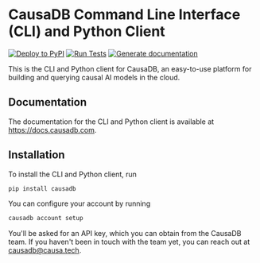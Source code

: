 # CausaDB Command Line Interface (CLI) and Python Client

[![Deploy to PyPI](https://github.com/causalabs/causadb-python/actions/workflows/deploy.yml/badge.svg)](https://github.com/causalabs/causadb-python/actions/workflows/deploy.yml)
[![Run Tests](https://github.com/causalabs/causadb-python/actions/workflows/tests.yml/badge.svg)](https://github.com/causalabs/causadb-python/actions/workflows/tests.yml)
[![Generate documentation](https://github.com/causalabs/causadb-python/actions/workflows/docs.yml/badge.svg)](https://github.com/causalabs/causadb-python/actions/workflows/docs.yml)

This is the CLI and Python client for CausaDB, an easy-to-use platform for building and querying causal AI models in the cloud.

## Documentation

The documentation for the CLI and Python client is available at <https://docs.causadb.com>.

## Installation

To install the CLI and Python client, run

```bash
pip install causadb
```

You can configure your account by running

```bash
causadb account setup
```

You'll be asked for an API key, which you can obtain from the CausaDB team. If you haven't been in touch with the team yet, you can reach out at <causadb@causa.tech>.
